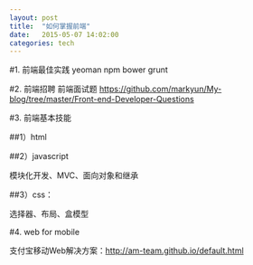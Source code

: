 ```yaml
---
layout: post
title:  "如何掌握前端"
date:   2015-05-07 14:02:00
categories: tech
---
```


#1. 前端最佳实践
yeoman
npm
bower
grunt

#2. 前端招聘
前端面试题 https://github.com/markyun/My-blog/tree/master/Front-end-Developer-Questions

#3. 前端基本技能

##1）html

##2）javascript

模块化开发、MVC、面向对象和继承

##3）css：

选择器、布局、盒模型

#4. web for mobile

支付宝移动Web解决方案：http://am-team.github.io/default.html